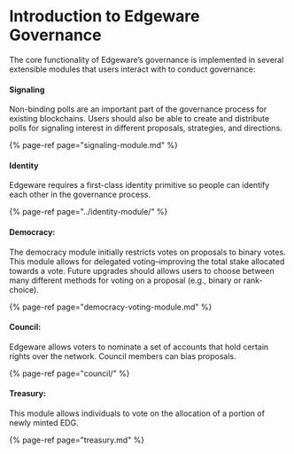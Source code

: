 # Introduction to Edgeware Governance

 The core functionality of Edgeware’s governance is implemented in several extensible modules that users interact with to conduct governance: 

#### Signaling

 Non-binding polls are an important part of the governance process for existing blockchains. Users should also be able to create and distribute polls for signaling interest in different proposals, strategies, and directions. 

{% page-ref page="signaling-module.md" %}



#### Identity

 Edgeware requires a first-class identity primitive so people can identify each other in the governance process.

{% page-ref page="../identity-module/" %}



#### Democracy:

 The democracy module initially restricts votes on proposals to binary votes. This module allows for delegated voting–improving the total stake allocated towards a vote. Future upgrades should allows users to choose between many different methods for voting on a proposal \(e.g., binary or rank-choice\). 

{% page-ref page="democracy-voting-module.md" %}



#### Council: 

Edgeware allows voters to nominate a set of accounts that hold certain rights over the network. Council members can bias proposals. 

{% page-ref page="council/" %}



#### Treasury: 

This module allows individuals to vote on the allocation of a portion of newly minted EDG.

{% page-ref page="treasury.md" %}



